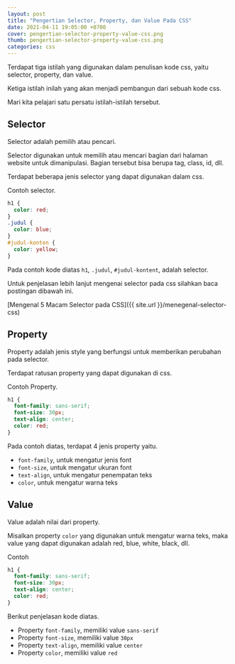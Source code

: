 ```yaml
---
layout: post
title: "Pengertian Selector, Property, dan Value Pada CSS"
date: 2021-04-11 19:05:00 +0700
cover: pengertian-selector-property-value-css.png
thumb: pengertian-selector-property-value-css.png
categories: css
---
```


Terdapat tiga istilah yang digunakan dalam penulisan kode css, yaitu selector, property, dan value.

Ketiga istilah inilah yang akan menjadi pembangun dari sebuah kode css.

Mari kita pelajari satu persatu istilah-istilah tersebut.

## Selector

Selector adalah pemilih atau pencari.

Selector digunakan untuk memilih atau mencari bagian dari halaman website untuk dimanipulasi. Bagian tersebut bisa berupa tag, class, id, dll.

Terdapat beberapa jenis selector yang dapat digunakan dalam css.

Contoh selector.

```css
h1 {
  color: red;
}
.judul {
  color: blue;
}
#judul-konten {
  color: yellow;
}
```

Pada contoh kode diatas `h1`, `.judul`, `#judul-kontent`, adalah selector.

Untuk penjelasan lebih lanjut mengenai selector pada css silahkan baca postingan dibawah ini.

[Mengenal 5 Macam Selector pada CSS]({{ site.url }}/menegenal-selector-css)

## Property

Property adalah jenis style yang berfungsi untuk memberikan perubahan pada selector.

Terdapat ratusan property yang dapat digunakan di css.

Contoh Property.

```css
h1 {
  font-family: sans-serif;
  font-size: 30px;
  text-align: center;
  color: red;
}
```

Pada contoh diatas, terdapat 4 jenis property yaitu.

* `font-family`, untuk mengatur jenis font
* `font-size`, untuk mengatur ukuran font
* `text-align`, untuk mengatur penempatan teks
* `color`, untuk mengatur warna teks

## Value

Value adalah nilai dari property.

Misalkan property `color` yang digunakan untuk mengatur warna teks, maka value yang dapat digunakan adalah red, blue, white, black, dll.

Contoh

```css
h1 {
  font-family: sans-serif;
  font-size: 30px;
  text-align: center;
  color: red;
}
```

Berikut penjelasan kode diatas.

* Property `font-family`, memiliki value `sans-serif`
* Property `font-size`, memiliki value `30px`
* Property `text-align`, memiliki value `center`
* Property `color`, memiliki value `red`